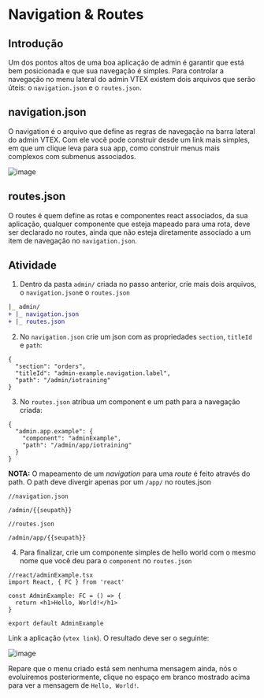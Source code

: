 # Navigation & Routes

## Introdução

Um dos pontos altos de uma boa aplicação de admin é garantir que está bem posicionada e que sua navegação é simples. Para controlar a navegação no menu lateral do admin VTEX existem dois arquivos que serão úteis: o `navigation.json` e o `routes.json`.

## navigation.json

O navigation é o arquivo que define as regras de navegação na barra lateral do admin VTEX. Com ele você pode construir desde um link mais simples, em que um clique leva para sua app, como construir menus mais complexos com submenus associados.

![image](https://user-images.githubusercontent.com/18701182/92757455-21f1df00-f364-11ea-8798-87f8f73863c8.png)


## routes.json

O routes é quem define as rotas e componentes react associados, da sua aplicação, qualquer componente que esteja mapeado para uma rota, deve ser declarado no routes, ainda que não esteja diretamente associado a um item de navegação no `navigation.json`. 

## Atividade

1. Dentro da pasta `admin/` criada no passo anterior, crie mais dois arquivos, o `navigation.json`e o `routes.json`

```diff
|_ admin/
+ |_ navigation.json
+ |_ routes.json
```

2. No `navigation.json` crie um json com as propriedades `section`, `titleId` e `path`:

```
{
  "section": "orders",
  "titleId": "admin-example.navigation.label",
  "path": "/admin/iotraining"
}
```

3. No `routes.json` atribua um component e um path para a navegação criada:

```
{
  "admin.app.example": {
    "component": "adminExample",
    "path": "/admin/app/iotraining"
  }
}
```

**NOTA:** O mapeamento de um *navigation* para uma *route* é feito através do path. O path deve divergir apenas por um `/app/` no routes.json

```
//navigation.json

/admin/{{seupath}}

//routes.json

/admin/app/{{seupath}}
```

4. Para finalizar, crie um componente simples de hello world com o mesmo nome que você deu para o `component` no `routes.json`

```tsx
//react/adminExample.tsx
import React, { FC } from 'react'

const AdminExample: FC = () => {
  return <h1>Hello, World!</h1>
}

export default AdminExample
```

Link a aplicação (`vtex link`). O resultado deve ser o seguinte: 

![image](https://user-images.githubusercontent.com/18701182/92773790-486b4680-f373-11ea-8d1b-c4b84dad4375.png)

Repare que o menu criado está sem nenhuma mensagem ainda, nós o evoluiremos posteriormente, clique no espaço em branco mostrado acima para ver a mensagem de `Hello, World!`.